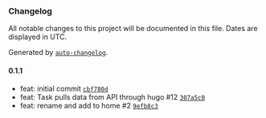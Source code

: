 ### Changelog

All notable changes to this project will be documented in this file. Dates are displayed in UTC.

Generated by [`auto-changelog`](https://github.com/CookPete/auto-changelog).

#### 0.1.1

- feat: initial commit [`cbf780d`](https://github.com/AdamXweb/HuTasker/commit/cbf780da43f820f6c4306bf8cbb329513528781f)
- feat: Task pulls data from API through hugo #12 [`307a5c0`](https://github.com/AdamXweb/HuTasker/commit/307a5c0b9a18684c8ba83e08d7eb5d33ef6d75b9)
- feat: rename and add to home #2 [`9efb8c3`](https://github.com/AdamXweb/HuTasker/commit/9efb8c356193f5fc32786f0fcbb03d31bb703dd3)

